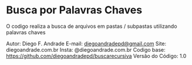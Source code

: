 # Busca por Palavras Chaves

O codigo realiza a busca de arquivos em pastas / subpastas utilizando palavras chaves

Autor: Diego F. Andrade E-mail: diegoandradepd@gmail.com Site: diegoandrade.com.br Insta: @diegoandrade.com.br 
Codigo base: https://github.com/diegoandradepd/buscarecursiva
Versão do Código: 1.0
